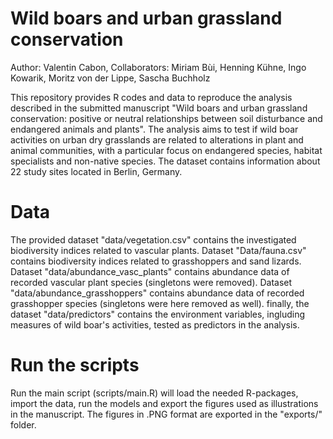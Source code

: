 # Wild boars and urban grassland conservation

Author: Valentin Cabon, Collaborators: Miriam Bùi, Henning Kühne, Ingo Kowarik, Moritz von der Lippe, Sascha Buchholz

This repository provides R codes and data to reproduce the analysis described in the submitted manuscript "Wild boars and urban grassland conservation: positive or neutral relationships between soil disturbance and endangered animals and plants". The analysis aims to test if wild boar activities on urban dry grasslands are related to alterations in plant and animal communities, with a particular focus on endangered species, habitat specialists and non-native species. The dataset contains information about 22 study sites located in Berlin, Germany. 

# Data

The provided dataset "data/vegetation.csv" contains the investigated biodiversity indices related to vascular plants. Dataset "Data/fauna.csv" contains biodiversity indices related to grasshoppers and sand lizards. Dataset "data/abundance_vasc_plants" contains abundance data of recorded vascular plant species (singletons were removed). Dataset "data/abundance_grasshoppers" contains abundance data of recorded grasshopper species (singletons were here removed as well). finally, the dataset "data/predictors" contains the environment variables, ingluding measures of wild boar's activities, tested as predictors in the analysis.

# Run the scripts

Run the main script (scripts/main.R) will load the needed R-packages, import the data, run the models and export the figures used as illustrations in the manuscript. The figures in .PNG format are exported in the "exports/" folder.
